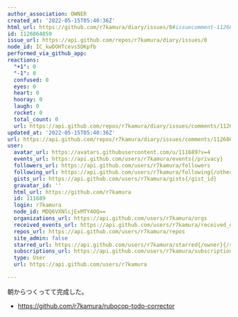 ```yaml
---
author_association: OWNER
created_at: '2022-05-15T05:40:36Z'
html_url: https://github.com/r7kamura/diary/issues/8#issuecomment-1126864859
id: 1126864859
issue_url: https://api.github.com/repos/r7kamura/diary/issues/8
node_id: IC_kwDOHTcevs5DKpfb
performed_via_github_app: 
reactions:
  "+1": 0
  "-1": 0
  confused: 0
  eyes: 0
  heart: 0
  hooray: 0
  laugh: 0
  rocket: 0
  total_count: 0
  url: https://api.github.com/repos/r7kamura/diary/issues/comments/1126864859/reactions
updated_at: '2022-05-15T05:40:36Z'
url: https://api.github.com/repos/r7kamura/diary/issues/comments/1126864859
user:
  avatar_url: https://avatars.githubusercontent.com/u/111689?v=4
  events_url: https://api.github.com/users/r7kamura/events{/privacy}
  followers_url: https://api.github.com/users/r7kamura/followers
  following_url: https://api.github.com/users/r7kamura/following{/other_user}
  gists_url: https://api.github.com/users/r7kamura/gists{/gist_id}
  gravatar_id: ''
  html_url: https://github.com/r7kamura
  id: 111689
  login: r7kamura
  node_id: MDQ6VXNlcjExMTY4OQ==
  organizations_url: https://api.github.com/users/r7kamura/orgs
  received_events_url: https://api.github.com/users/r7kamura/received_events
  repos_url: https://api.github.com/users/r7kamura/repos
  site_admin: false
  starred_url: https://api.github.com/users/r7kamura/starred{/owner}{/repo}
  subscriptions_url: https://api.github.com/users/r7kamura/subscriptions
  type: User
  url: https://api.github.com/users/r7kamura

---
```

朝からつくってて完成した。

- https://github.com/r7kamura/rubocop-todo-corrector